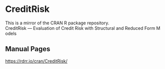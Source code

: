 # CreditRisk
This is a mirror of the CRAN R package repository.  CreditRisk — Evaluation of Credit Risk with Structural and Reduced Form Models  

## Manual Pages
https://rdrr.io/cran/CreditRisk/
